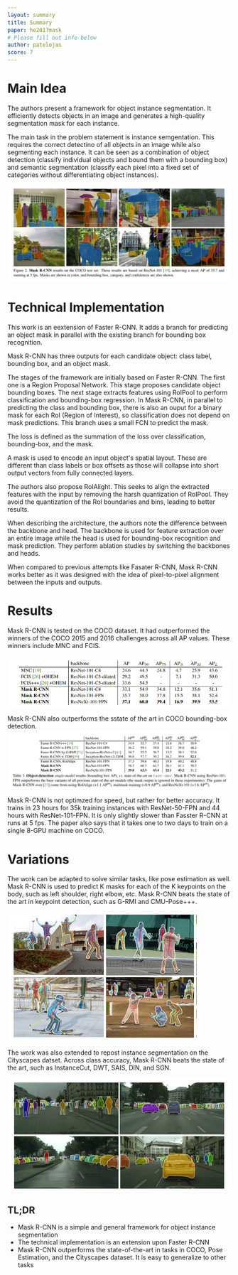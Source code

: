 ```yaml
---
layout: summary
title: Summary
paper: he2017mask
# Please fill out info below
author: patelojas
score: 7
---
```


# Main Idea

The authors present a framework for object instance segmentation. It efficiently detects objects in an image and generates a high-quality segmentation mask for each instance. 

The main task in the problem statement is instance semgentation. This requires the correct detectino of all objects in an image while also segmenting each instance. It can be seen as a combination of object detection (classify individual objects and bound them with a bounding box) and semantic segmentation (classify each pixel into a fixed set of categories without differentiating object instances). 

![COCO Results](./he2017mask_2a.png)

# Technical Implementation

This work is an eextension of Faster R-CNN. It adds a branch for predicting an object mask in parallel with the existing branch for bounding box recognition.

Mask R-CNN has three outputs for each candidate object: class label, bounding box, and an object mask. 

The stages of the framework are initially based on Faster R-CNN. The first one is a Region Proposal Network. This stage proposes candidate object bounding boxes. The next stage extracts features using RoIPool to perform classification and bounding-box regression. In Mask R-CNN, in parallel to predicting the class and bounding box, there is also an ouput for a binary mask for each RoI (Region of Interest), so classification does not depend on mask predictions. This branch uses a small FCN to predict the mask. 

The loss is defined as the summation of the loss over classification, bounding-box, and the mask.

A mask is used to encode an input object's spatial layout. These are different than class labels or box offsets as those will collapse into short output vectors from fully connected layers. 

The authors also propose RoIAlight. This seeks to align the extracted features with the input by removing the harsh quantization of RoIPool. They avoid the quantization of the RoI boundaries and bins, leading to better results. 

When describing the architecture, the authors note the difference between the backbone and head. The backbone is used for feature extraction over an entire image while the head is used for bounding-box recognition and mask prediction. They perform ablation studies by switching the backbones and heads. 

When compared to previous attempts like Fasater R-CNN, Mask R-CNN works better  as it was designed with the idea of pixel-to-pixel alignment between the inputs and outputs.  


# Results

Mask R-CNN is tested on the COCO dataset. It had outperformed the winners of the COCO 2015 and 2016 challenges across all AP values. These winners include MNC and FCIS. 

![COCO Results](./he2017mask_2b.png)

Mask R-CNN also outperforms the sstate of the art in COCO bounding-box detection. 
![COCO Results](./he2017mask_2c.png)

Mask R-CNN is not optimzed for speed, but rather for better accuracy. It trains in 23 hours for 35k training instances with ResNet-50-FPN and 44 hours with ResNet-101-FPN. It is only slightly slower than Fasster R-CNN at runs at 5 fps. The paper also says that it takes one to two days to train on a single 8-GPU machine on COCO. 

# Variations

The work can be adapted to solve similar tasks, like pose estimation as well. Mask R-CNN is used to predict K masks for each of the K keypoints on the body, such as left shoulder, right elbow, etc. Mask R-CNN beats the state of the art in keypoint detection, such as G-RMI and CMU-Pose+++. 

![Pose Estimation](./he2017mask_2d.png)

The work was also extended to repost instance segmentation on the Cityscapes datset. Across class accuracy, Mask R-CNN beats the state of the art, such as InstanceCut, DWT, SAIS, DIN, and SGN. 

![CityScapes](./he2017mask_2e.png)

## TL;DR
* Mask R-CNN is a simple and general framework for object instance segmentation
* The technical implementation is an extension upon Faster R-CNN
* Mask R-CNN outperforms the state-of-the-art in tasks in COCO, Pose Estimation, and the Cityscapes dataset. It is easy to generalize to other tasks
